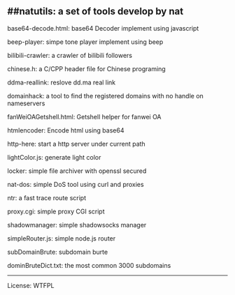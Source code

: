 ##natutils: a set of tools develop by nat
---
base64-decode.html: base64 Decoder implement using javascript

beep-player: simpe tone player implement using beep

bilibili-crawler: a crawler of bilibili followers

chinese.h: a C/CPP header file for Chinese programing

ddma-reallink: reslove dd.ma real link

domainhack: a tool to find the registered domains with no handle on nameservers

fanWeiOAGetshell.html: Getshell helper for fanwei OA

htmlencoder: Encode html using base64

http-here: start a http server under current path

lightColor.js: generate light color

locker: simple file archiver with openssl secured

nat-dos: simple DoS tool using curl and proxies

ntr: a fast trace route script

proxy.cgi: simple proxy CGI script

shadowmanager: simple shadowsocks manager

simpleRouter.js: simple node.js router

subDomainBrute: subdomain burte

dominBruteDict.txt: the most common 3000 subdomains

---

License: WTFPL
